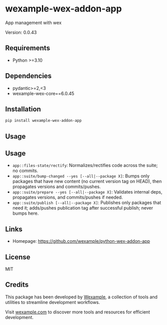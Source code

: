 # wexample-wex-addon-app

App management with wex

Version: 0.0.43

## Requirements

- Python >=3.10

## Dependencies

- pydantic>=2,<3
- wexample-wex-core==6.0.45

## Installation

```bash
pip install wexample-wex-addon-app
```

## Usage

## Usage

* `app::files-state/rectify`: Normalizes/rectifies code across the suite; no commits.
* `app::suite/bump-changed --yes [--all|--package X]`: Bumps only packages that have new content (no current version tag on HEAD), then propagates versions and commits/pushes.
* `app::suite/prepare --yes [--all|--package X]`: Validates internal deps, propagates versions, and commits/pushes if needed.
* `app::suite/publish [--all|--package X]`: Publishes only packages that need it; adds/pushes publication tag after successful publish; never bumps here.

## Links

- Homepage: https://github.com/wexample/python-wex-addon-app

## License

MIT
## Credits

This package has been developed by [Wexample](https://wexample.com), a collection of tools and utilities to streamline development workflows.

Visit [wexample.com](https://wexample.com) to discover more tools and resources for efficient development.